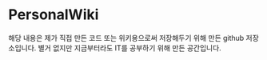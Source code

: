 # PersonalWiki

해당 내용은 제가 직접 만든 코드 또는 위키용으로써 저장해두기 위해 만든 github 저장소입니다.
별거 없지만 지금부터라도 IT를 공부하기 위해 만든 공간입니다.
